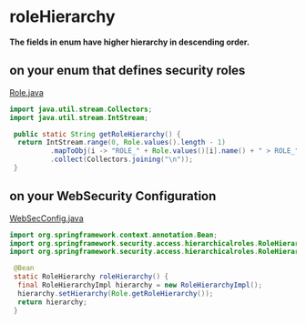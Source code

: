 # roleHierarchy

**The fields in enum have higher hierarchy in descending order.**

## on your enum that defines security roles

[Role.java](https://github.com/yhtps/unorganized-snippets/blob/main/java-spring/security/roleHierarchy/Role.java#L22-L26)

```java
import java.util.stream.Collectors;
import java.util.stream.IntStream;
```

```java
 public static String getRoleHierarchy() {
  return IntStream.range(0, Role.values().length - 1)
          .mapToObj(i -> "ROLE_" + Role.values()[i].name() + " > ROLE_" + Role.values()[i + 1].name())
          .collect(Collectors.joining("\n"));
 }
```

## on your WebSecurity Configuration

[WebSecConfig.java](https://github.com/yhtps/unorganized-snippets/blob/main/java-spring/security/roleHierarchy/WebSecConfig.java#L15-L20)

```java
import org.springframework.context.annotation.Bean;
import org.springframework.security.access.hierarchicalroles.RoleHierarchy;
import org.springframework.security.access.hierarchicalroles.RoleHierarchyImpl;
```

```java
 @Bean
 static RoleHierarchy roleHierarchy() {
  final RoleHierarchyImpl hierarchy = new RoleHierarchyImpl();
  hierarchy.setHierarchy(Role.getRoleHierarchy());
  return hierarchy;
 }
```
